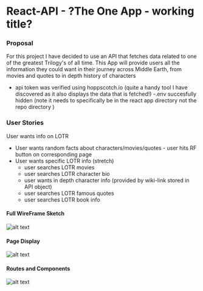# React-API - ?The One App - working title?
### Proposal 
For this project I have decided to use an API that fetches data related to one of the greatest Trilogy's of all time. This App will provide users all the information they could want in their journey across Middle Earth, from movies and quotes to in depth history of characters 

- api token was verified using hoppscotch.io (quite a handy tool I have discovered as it also displays the data that is fetched!)
-.env succesfully hidden (note it needs to specifically be in the react app directory not the repo directory  )
### User Stories
User wants info on LOTR 
- User wants random facts about characters/movies/quotes - user hits RF button on corresponding page 
- User wants specific LOTR info (stretch)
    - user searches LOTR movies 
    - user searches LOTR character bio
    - user wants in depth character info (provided by wiki-link stored in API object)
    - user searches LOTR famous quotes 
    - user searches LOTR book info

#### Full WireFrame Sketch
![alt text](https://github.com/rybaier/React-API/blob/main/wireframes/Full%20sketch.png)
#### Page Display 
![alt text](https://github.com/rybaier/React-API/blob/main/wireframes/Page%20display.png)
#### Routes and Components
![alt text](https://github.com/rybaier/React-API/blob/main/wireframes/Route%20Path%20and%20Component%20Visual.png)